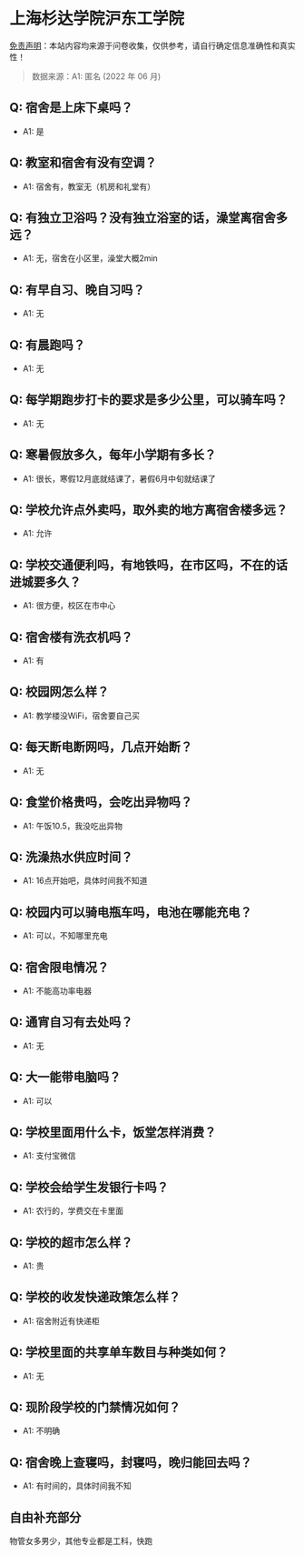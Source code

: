 # 上海杉达学院沪东工学院

[免责声明](https://colleges.chat/#_3)：本站内容均来源于问卷收集，仅供参考，请自行确定信息准确性和真实性！

> 数据来源：A1: 匿名 (2022 年 06 月)

## Q: 宿舍是上床下桌吗？

- A1: 是

## Q: 教室和宿舍有没有空调？

- A1: 宿舍有，教室无（机房和礼堂有）

## Q: 有独立卫浴吗？没有独立浴室的话，澡堂离宿舍多远？

- A1: 无，宿舍在小区里，澡堂大概2min

## Q: 有早自习、晚自习吗？

- A1: 无

## Q: 有晨跑吗？

- A1: 无

## Q: 每学期跑步打卡的要求是多少公里，可以骑车吗？

- A1: 无

## Q: 寒暑假放多久，每年小学期有多长？

- A1: 很长，寒假12月底就结课了，暑假6月中旬就结课了

## Q: 学校允许点外卖吗，取外卖的地方离宿舍楼多远？

- A1: 允许

## Q: 学校交通便利吗，有地铁吗，在市区吗，不在的话进城要多久？

- A1: 很方便，校区在市中心

## Q: 宿舍楼有洗衣机吗？

- A1: 有

## Q: 校园网怎么样？

- A1: 教学楼没WiFi，宿舍要自己买

## Q: 每天断电断网吗，几点开始断？

- A1: 无

## Q: 食堂价格贵吗，会吃出异物吗？

- A1: 午饭10.5，我没吃出异物

## Q: 洗澡热水供应时间？

- A1: 16点开始吧，具体时间我不知道

## Q: 校园内可以骑电瓶车吗，电池在哪能充电？

- A1: 可以，不知哪里充电

## Q: 宿舍限电情况？

- A1: 不能高功率电器

## Q: 通宵自习有去处吗？

- A1: 无

## Q: 大一能带电脑吗？

- A1: 可以

## Q: 学校里面用什么卡，饭堂怎样消费？

- A1: 支付宝微信

## Q: 学校会给学生发银行卡吗？

- A1: 农行的，学费交在卡里面

## Q: 学校的超市怎么样？

- A1: 贵

## Q: 学校的收发快递政策怎么样？

- A1: 宿舍附近有快递柜

## Q: 学校里面的共享单车数目与种类如何？

- A1: 无

## Q: 现阶段学校的门禁情况如何？

- A1: 不明确

## Q: 宿舍晚上查寝吗，封寝吗，晚归能回去吗？

- A1: 有时间的，具体时间我不知

## 自由补充部分

物管女多男少，其他专业都是工科，快跑